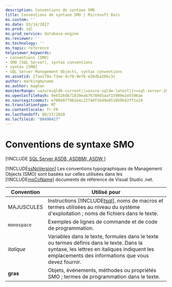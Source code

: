 ```yaml
---
description: Conventions de syntaxe SMO
title: Conventions de syntaxe SMO | Microsoft Docs
ms.custom: ''
ms.date: 03/14/2017
ms.prod: sql
ms.prod_service: database-engine
ms.reviewer: ''
ms.technology: ''
ms.topic: reference
helpviewer_keywords:
- conventions [SMO]
- SMO [SQL Server], syntax conventions
- syntax [SMO]
- SQL Server Management Objects, syntax conventions
ms.assetid: 27aa179a-f3ee-4c70-9e7b-e26dba28bc3c
author: markingmyname
ms.author: maghan
monikerRange: =azuresqldb-current||=azure-sqldw-latest||>=sql-server-2016||=sqlallproducts-allversions||>=sql-server-linux-2017||=azuresqldb-mi-current
ms.openlocfilehash: 9e6526db71839eab76789d5aaf15900e2e5596ae
ms.sourcegitcommit: e700497f962e4c2274df16d9e651059b42ff1a10
ms.translationtype: MT
ms.contentlocale: fr-FR
ms.lasthandoff: 08/17/2020
ms.locfileid: "88490417"
---
```

# <a name="smo-syntax-conventions"></a>Conventions de syntaxe SMO
[!INCLUDE [SQL Server ASDB, ASDBMI, ASDW ](../../includes/applies-to-version/sql-asdb-asdbmi-asa.md)]

  [!INCLUDE[ssNoVersion](../../includes/ssnoversion-md.md)] Les conventions typographiques de Management Objects (SMO) sont basées sur celles utilisées dans les [!INCLUDE[msCoName](../../includes/msconame-md.md)] documents de référence de Visual Studio .net.  
  
|Convention|Utilisé pour|  
|----------------|--------------|  
|MAJUSCULES|Instructions [!INCLUDE[tsql](../../includes/tsql-md.md)], noms de macros et termes utilisées au niveau du système d'exploitation ; noms de fichiers dans le texte.|  
|`monospace`|Exemples de lignes de commande et de code de programmation.|  
|*italique*|Variables dans le texte, formules dans le texte ou termes définis dans le texte. Dans la syntaxe, les lettres en italiques indiquent les emplacements des informations que vous devez fournir.|  
|**gras**|Objets, événements, méthodes ou propriétés SMO ; termes de programmation dans le texte.|  
  
  
